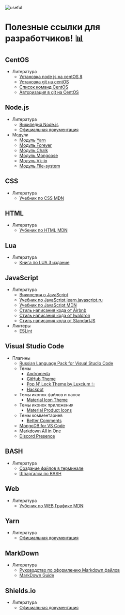 ![useful](https://www.usefulsimple.co.uk/assets/Values1600x950_USEFUL5-b5c7777e24f79c3956532876dc2d1870dd545cce943a65916097a92df8fd817c.png)
# Полезные ссылки для разработчиков! 📊

## CentOS 
- Литература
  - [Установка node js на centOS 8](https://www.digitalocean.com/community/tutorials/how-to-install-node-js-on-centos-8-ru)
  - [Установка git на centOS](https://losst.ru/ustanovka-git-centos-8)
  - [Список команд CentOS](https://www.sites.google.com/site/dlasebamne/home/spisok-komand-centos)
  - [Авторизация в git на CentOS](https://www.digitalocean.com/community/tutorials/how-to-set-up-ssh-keys-on-centos7)

## Node.js

- Литература
  - [Википедия Node.js](https://ru.wikipedia.org/wiki/Node.js)
  - [Официальная документация](https://nodejs.org/ru/docs/)
- Модули 
  - [Модуль Yarn](https://www.npmjs.com/package/yarn)
  - [Модуль Forever](https://www.npmjs.com/package/forever)
  - [Модуль Chalk](https://www.npmjs.com/package/chalk)
  - [Модуль Mongoose](https://www.npmjs.com/package/mongoose)
  - [Модуль Vk-io](https://www.npmjs.com/package/vk-io)
  - [Модуль File-system](https://www.npmjs.com/package/file-system)

## CSS

- Литература
  - [Учебник по CSS MDN](https://developer.mozilla.org/ru/docs/Web/CSS)

## HTML

- Литература
  - [Учбеник по HTML MDN](https://developer.mozilla.org/ru/docs/Web/HTML)

## Lua

- Литература
  - [Книга по LUA 3 издание](http://texno.info/wp-content/uploads/2019/09/lua.pdf)

## JavaScript

- Литература
  - [Википедия о JavaScript](https://ru.wikipedia.org/wiki/JavaScript)
  - [Учебник по JavaScript learn.javascript.ru](https://learn.javascript.ru/)
  - [Учебник по JavaScript MDN](https://developer.mozilla.org/ru/docs/Web/JavaScript)
  - [Стиль написания кода от Airbnb](https://leonidlebedev.github.io/javascript-airbnb/)
  - [Стиль написания кода от lwaldron](https://github.com/rwaldron/idiomatic.js/tree/master/translations/ru_RU)
  - [Стиль написания кода от StandartJS](https://standardjs.com/)
- Линтеры
  - [ESLint](https://eslint.org/)

## Visual Studio Code

- Плагины
  - [Russian Language Pack for Visual Studio Code](https://marketplace.visualstudio.com/items?itemName=MS-CEINTL.vscode-language-pack-ru)
  - Темы
    - [Andromeda](https://marketplace.visualstudio.com/items?itemName=EliverLara.andromeda)
    - [GitHub Theme](https://marketplace.visualstudio.com/items?itemName=GitHub.github-vscode-theme)
    - [Pop N' Lock Theme by Luxcium ✨](https://marketplace.visualstudio.com/items?itemName=Luxcium.pop-n-lock-theme-vscode)
    - [Hackpot](https://marketplace.visualstudio.com/items?itemName=wwmyers.hackpot)
  - Темы иконок файлов и папок
    - [Material Icon Theme](https://marketplace.visualstudio.com/items?itemName=PKief.material-icon-theme)
  - Темы иконок приложения
    - [Material Product Icons](https://marketplace.visualstudio.com/items?itemName=PKief.material-product-icons)
  - Темы комментариев 
    - [Better Comments](https://marketplace.visualstudio.com/items?itemName=aaron-bond.better-comments)
  - [MongoDB for VS Code](https://marketplace.visualstudio.com/items?itemName=mongodb.mongodb-vscode)
  - [Markdown All in One](https://marketplace.visualstudio.com/items?itemName=yzhang.markdown-all-in-one)
  - [Discord Presence](https://marketplace.visualstudio.com/items?itemName=icrawl.discord-vscode)

## BASH

- Литература
  - [Создание файлов в терминале](https://losst.ru/kak-sozdat-fajl-v-terminale)
  - [Шпаргалка по BASH](https://tproger.ru/translations/bash-cheatsheet/)

## Web

- Литература 
  - [Учбеник по WEB Графике MDN](https://developer.mozilla.org/ru/docs/Web/Guide/Graphics)

## Yarn

- Литература
  - [Официальная документация](https://classic.yarnpkg.com/lang/en/docs/)

## MarkDown
- Литература
  - [Руководство по оформлению Markdown файлов](https://gist.github.com/Jekins/2bf2d0638163f1294637)
  - [MarkDown Guide](https://www.markdown.guide/emphasis)

## Shields.io
- Литература
  - [Официальная документация](https://shields.io/)
